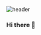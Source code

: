 ![header](https://capsule-render.vercel.app/api?type=waving&color=random&height=300&section=header&text=LUNA%20fontSize=90)


### Hi there 👋

<!--
**Seongjun5223/Seongjun5223** is a ✨ _special_ ✨ repository because its `README.md` (this file) appears on your GitHub profile.

Here are some ideas to get you started:

- 🔭 I’m currently working on ...
- 🌱 I’m currently learning ...
- 👯 I’m looking to collaborate on ...
- 🤔 I’m looking for help with ...
- 💬 Ask me about ...
- 📫 How to reach me: ...
- 😄 Pronouns: ...
- ⚡ Fun fact: ...
-->
